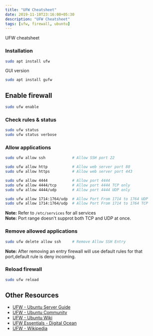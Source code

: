 ```yaml
---
title: "UFW Cheatsheet"
date: 2019-11-10T23:16:00+05:30
description: "UFW Cheatsheet"
tags: [ufw, firewall, ubuntu]
---
```


UFW cheatsheet

### Installation

```bash
sudo apt install ufw
```

GUI version

```bash
sudo apt install gufw
```

## Enable firewall

```bash
sudo ufw enable
```

### Check rules & status

```bash
sudo ufw status
sudo ufw status verbose
```

### Allow applications

```bash
sudo ufw allow ssh            # Allow SSH port 22

sudo ufw allow http           # Allow web server port 80
sudo ufw allow https          # Allow web server port 443

sudo ufw allow 4444           # Allow port 4444
sudo ufw allow 4444/tcp       # Allow port 4444 TCP only
sudo ufw allow 4444/udp       # Allow port 4444 UDP only

sudo ufw allow 1714:1764/udp  # Allow Port From 1714 to 1764 UDP
sudo ufw allow 1714:1764/udp  # Allow Port From 1714 to 1764 TCP
```

**Note:** Refer to `/etc/services` for all services <br>
**Note:** Port range doesn't supprot both TCP and UDP at once.

### Remove allowed applications

```bash
sudo ufw delete allow ssh     # Remove Allow SSH Entry
```

**Note:** After removing an entry firewall will use default rules for that port,default rule is deny incoming.


### Reload firewall
```bash
sudo ufw reload
```


## Other Resources
- [UFW - Ubuntu Server Guide](https://help.ubuntu.com/lts/serverguide/firewall.html) <br>
- [UFW - Ubuntu Community](https://help.ubuntu.com/community/UFW) <br>
- [UFW - Ubuntu Wiki](https://wiki.ubuntu.com/UncomplicatedFirewall) <br>
- [UFW Essentials - Digital Ocean](https://www.digitalocean.com/community/tutorials/ufw-essentials-common-firewall-rules-and-commands) <br>
- [UFW - Wikipedia](https://en.wikipedia.org/wiki/Uncomplicated_Firewall)
